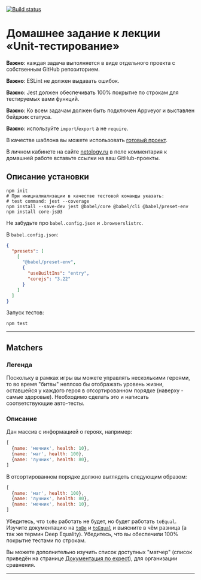 [![Build status](https://ci.appveyor.com/api/projects/status/5ndlk6ru92lw475g?svg=true)](https://ci.appveyor.com/project/RomanK75/matchers)
# Домашнее задание к лекции «Unit-тестирование»

**Важно**: каждая задача выполняется в виде отдельного проекта с собственным GitHub репозиторием.

**Важно**: ESLint не должен выдавать ошибок.

**Важно**: Jest должен обеспечивать 100% покрытие по строкам для тестируемых вами функций.

**Важно**: Ко всем задачам должен быть подключен Appveyor и выставлен бейджик статуса.

**Важно**: используйте `import`/`export` а не `require`.

В качестве шаблона вы можете использовать [готовый проект](/ci-template).

В личном кабинете на сайте [netology.ru](http://netology.ru/) в поле комментария к домашней работе вставьте ссылки на ваш GitHub-проекты.

## Описание установки

```shell
npm init
# При инициалиализации в качестве тестовой команды указать:
# test command: jest --coverage
npm install --save-dev jest @babel/core @babel/cli @babel/preset-env
npm install core-js@3
```

Не забудьте про `babel.config.json` и `.browserslistrc`.

В `babel.config.json`:
```json
{
  "presets": [
    [
      "@babel/preset-env",
      {
        "useBuiltIns": "entry",
        "corejs": "3.22"
      }
    ]
  ]
}

```

Запуск тестов:
```shell
npm test
```

---
## Matchers

### Легенда

Поскольку в рамках игры вы можете управлять несколькими героями, то во время "битвы" неплохо бы отображать уровень жизни, оставшейся у каждого героя в отсортированном порядке (наверху - самые здоровые). Необходимо сделать это и написать соответствующие авто-тесты.

### Описание

Дан массив с информацией о героях, например:
```javascript
[
  {name: 'мечник', health: 10},
  {name: 'маг', health: 100},
  {name: 'лучник', health: 80},
]
```
В отсортированном порядке должно выглядеть следующим образом:
```javascript
[
  {name: 'маг', health: 100},
  {name: 'лучник', health: 80},
  {name: 'мечник', health: 10},
]
```

Убедитесь, что `toBe` работать не будет, но будет работать `toEqual`. Изучите документацию на [`toBe`](https://jestjs.io/docs/en/expect#tobevalue) и [`toEqual`](https://jestjs.io/docs/en/expect#toequalvalue) и выясните в чём разница (а так же термин Deep Equality). Убедитесь, что вы обеспечили 100% покрытие тестами по строкам.

Вы можете дополнительно изучить список доступных "матчер" (список приведён на странице [Документация по expect](https://jestjs.io/docs/ru/expect)), для организации сравнения.

---